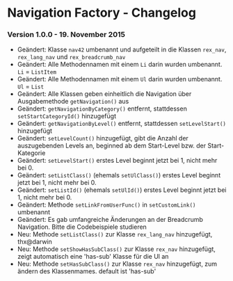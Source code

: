 Navigation Factory - Changelog
==============================

### Version 1.0.0 - 19. November 2015

* Geändert: Klasse `nav42` umbenannt und aufgeteilt in die Klassen `rex_nav`, `rex_lang_nav` und `rex_breadcrumb_nav`
* Geändert: Alle Methodennamen mit einem `Li` darin wurden umbenannt. `Li` = `ListItem`
* Geändert: Alle Methodennamen mit einem `Ul` darin wurden umbenannt. `Ul` = `List`
* Geändert: Alle Klassen geben einheitlich die Navigation über Ausgabemethode `getNavigation()` aus
* Geändert: `getNavigationByCategory()` entfernt, stattdessen `setStartCategoryId()` hinzugefügt
* Geändert: `getNavigationByLevel()` entfernt, stattdessen `setLevelStart()` hinzugefügt
* Geändert: `setLevelCount()` hinzugefügt, gibt die Anzahl der auszugebenden Levels an, beginned ab dem Start-Level bzw. der Start-Kategorie
* Geändert: `setLevelStart()` erstes Level beginnt jetzt bei 1, nicht mehr bei 0.
* Geändert: `setListClass()` (ehemals `setUlClass()`) erstes Level beginnt jetzt bei 1, nicht mehr bei 0.
* Geändert: `setListId()` (ehemals `setUlId()`) erstes Level beginnt jetzt bei 1, nicht mehr bei 0.
* Geändert: Methode `setLinkFromUserFunc()` in `setCustomLink()` umbenannt
* Geändert: Es gab umfangreiche Änderungen an der Breadcrumb Navigation. Bitte die Codebeispiele studieren
* Neu: Methode `setListClass()` zur Klasse `rex_lang_nav` hinzugefügt, thx@darwin
* Neu: Methode `setShowHasSubClass()` zur Klasse `rex_nav` hinzugefügt, zeigt automatisch eine 'has-sub' Klasse für die Ul an
* Neu: Methode `setHasSubClass()` zur Klasse `rex_nav` hinzugefügt, zum ändern des Klassenmames. default ist 'has-sub'

